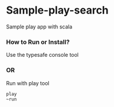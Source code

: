 Sample-play-search
==================

Sample play app with scala

### How to Run or Install?
Use the typesafe console tool

### OR

Run with play tool

```
play
~run
```
